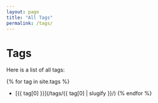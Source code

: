 ```yaml
---
layout: page
title: "All Tags"
permalink: /tags/
---
```

# Tags

Here is a list of all tags:

{% for tag in site.tags %}
- [{{ tag[0] }}](/tags/{{ tag[0] | slugify }}/)
{% endfor %}
